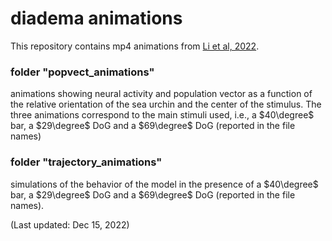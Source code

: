 # diadema animations

This repository contains mp4 animations from [Li et al, 2022](https://www.biorxiv.org/content/10.1101/2022.05.03.490537v1).

### folder "popvect_animations"
animations showing neural activity and population vector as a function of the relative orientation of the sea urchin and the center of the stimulus.
The three animations correspond to the main stimuli used, i.e., a $40\degree$ bar, a $29\degree$ DoG and a $69\degree$ DoG (reported in the file names)

### folder "trajectory_animations"
simulations of the behavior of the model in the presence of a $40\degree$ bar, a $29\degree$ DoG and a $69\degree$ DoG (reported in the file names).

(Last updated: Dec 15, 2022)
